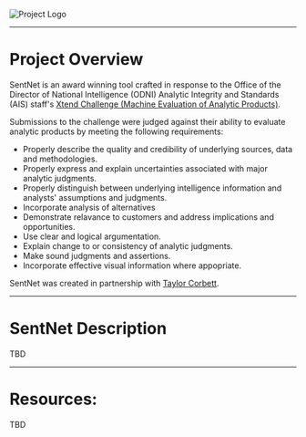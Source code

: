 ![Project Logo](https://gitlab.visionistinc.com/data_science/SentNet/blob/master/projectLogo.png)

----

# Project Overview

SentNet is an award winning tool crafted in response to the Office of the Director of National Intelligence (ODNI) Analytic Integrity and Standards (AIS) staff's [Xtend Challenge (Machine Evaluation of Analytic Products)](https://www.innocentive.com/ar/challenge/9934078).

Submissions to the challenge were judged against their ability to evaluate analytic products by meeting the following requirements:
* Properly describe the quality and credibility of underlying sources, data and methodologies.
* Properly express and explain uncertainties associated with major analytic judgments.
* Properly distinguish between underlying intelligence information and analysts' assumptions and judgments.
* Incorporate analysis of alternatives
* Demonstrate relavance to customers and address implications and opportunities.
* Use clear and logical argumentation.
* Explain change to or consistency of analytic judgments.
* Make sound judgments and assertions.
* Incorporate effective visual information where appopriate.

SentNet was created in partnership with [Taylor Corbett](https://github.com/data4d).

----

# SentNet Description

TBD

----

# Resources:

TBD
